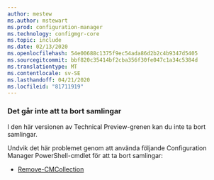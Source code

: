 ```yaml
---
author: mestew
ms.author: mstewart
ms.prod: configuration-manager
ms.technology: configmgr-core
ms.topic: include
ms.date: 02/13/2020
ms.openlocfilehash: 54e00688c1375f9ec54ada86d2b2c4b9347d5405
ms.sourcegitcommit: bbf820c35414bf2cba356f30fe047c1a34c5384d
ms.translationtype: MT
ms.contentlocale: sv-SE
ms.lasthandoff: 04/21/2020
ms.locfileid: "81711919"
---
```

### <a name="cant-delete-collections"></a><a name="ki_coll"></a>Det går inte att ta bort samlingar

<!--6245446-->
I den här versionen av Technical Preview-grenen kan du inte ta bort samlingar.

Undvik det här problemet genom att använda följande Configuration Manager PowerShell-cmdlet för att ta bort samlingar:

- [Remove-CMCollection](https://docs.microsoft.com/powershell/module/configurationmanager/remove-cmcollection?view=sccm-ps)
